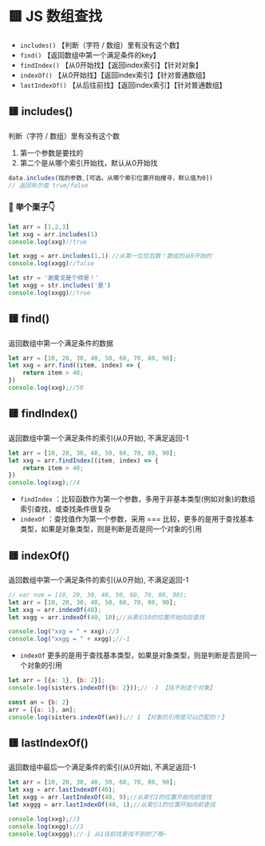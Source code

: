 # 🟨 JS 数组查找


- `includes()` 【判断（字符 / 数组）里有没有这个数】
- `find()` 【返回数组中第一个满足条件的key】
- `findIndex()` 【从0开始找】【返回index索引】【针对对象】
- `indexOf()` 【从0开始找】【返回index索引】【针对普通数组】
- `lastIndexOf()` 【从后往前找】【返回index索引】【针对普通数组】


## 🟨 includes() 
判断（字符 / 数组）里有没有这个数
1. 第一个参数是要找的
2. 第二个是从哪个索引开始找，默认从0开始找

```javascript
data.includes(找的参数,[可选。从哪个索引位置开始搜寻，默认值为0])
// 返回布尔值 true/false
```
### 🌰 举个栗子👇
```javascript
let arr = [1,2,3]
let xxg = arr.includes(1)
console.log(xxg)//true

let xxgg = arr.includes(1,1) //从第一位往后数！数组的从0开始的
console.log(xxgg)//false
```
```javascript
let str = '谢夏戈是个帅哥！'
let xxgg = str.includes('是')
console.log(xxgg)//true
```
## 🟨 find() 
返回数组中第一个满足条件的数据
```javascript
let arr = [10, 20, 30, 40, 50, 60, 70, 80, 90];
let xxg = arr.find((item, index) => {
    return item > 40;
})
console.log(xxg);//50
```
## 🟨 findIndex() 
返回数组中第一个满足条件的索引(从0开始), 不满足返回-1
```javascript
let arr = [10, 20, 30, 40, 50, 60, 70, 80, 90];
let xxg = arr.findIndex((item, index) => {
    return item > 40;
})
console.log(xxg);//4
```
- `findIndex` ：比较函数作为第一个参数，多用于非基本类型(例如对象)的数组索引查找，或查找条件很复杂
- `indexOf` ：查找值作为第一个参数，采用 === 比较，更多的是用于查找基本类型，如果是对象类型，则是判断是否是同一个对象的引用
## 🟨 indexOf() 
返回数组中第一个满足条件的索引(从0开始), 不满足返回-1
```javascript
// var num = [10, 20, 30, 40, 50, 60, 70, 80, 90];
let arr = [10, 20, 30, 40, 50, 60, 70, 80, 90];
let xxg = arr.indexOf(40);
let xxgg = arr.indexOf(40, 10);//从索引10的位置开始向后查找

console.log("xxg = " + xxg);//3
console.log("xxgg = " + xxgg);//-1
```
- `indexOf` 更多的是用于查找基本类型，如果是对象类型，则是判断是否是同一个对象的引用
```js
let arr = [{a: 1}, {b: 2}];
console.log(sisters.indexOf({b: 2}));// -1 【找不到这个对象】

const an = {b: 2}
arr = [{a: 1}, an];
console.log(sisters.indexOf(an));// 1 【对象的引用是可以匹配的！】
```


## 🟨 lastIndexOf() 
返回数组中最后一个满足条件的索引(从0开始), 不满足返回-1
```javascript
let arr = [10, 20, 30, 40, 50, 60, 70, 80, 90];
let xxg = arr.lastIndexOf(40);
let xxgg = arr.lastIndexOf(40, 9);//从索引1的位置开始向前查找
let xxggg = arr.lastIndexOf(40, 1);//从索引1的位置开始向前查找

console.log(xxg);//3
console.log(xxgg);//3
console.log(xxggg);//-1 从1往前找是找不到的了哦~
```
